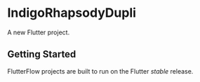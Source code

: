 # IndigoRhapsodyDupli

A new Flutter project.

## Getting Started

FlutterFlow projects are built to run on the Flutter _stable_ release.
